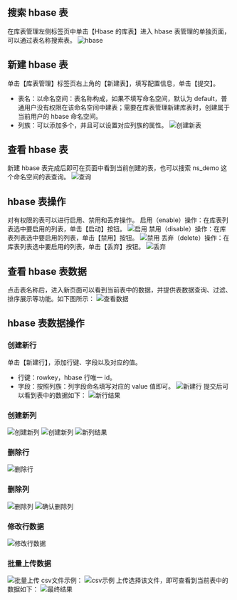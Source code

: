 ## 搜索 hbase 表
在库表管理左侧标签页中单击【Hbase 的库表】进入 hbase 表管理的单独页面，可以通过表名称搜索表。
![hbase](http://imgcache.tce.fsphere.cn/image/mc.qcloudimg.com/static/img/e757c8a756dff984941a0f5a2d10e2bd/image.png)
## 新建 hbase 表
单击【库表管理】标签页右上角的【新建表】，填写配置信息，单击【提交】。
- 表名：以命名空间：表名称构成，如果不填写命名空间，默认为 default，普通用户没有权限在该命名空间中建表；需要在库表管理新建库表时，创建属于当前用户的 hbase 命名空间。
- 列族：可以添加多个，并且可以设置对应列族的属性。
![创建新表](http://imgcache.tce.fsphere.cn/image/mc.qcloudimg.com/static/img/abef9e7e4ab3a7def1bdd187b9ac7580/image.png)
## 查看 hbase 表
新建 hbase 表完成后即可在页面中看到当前创建的表，也可以搜索 ns_demo 这个命名空间的表查询。
![查询](http://imgcache.tce.fsphere.cn/image/mc.qcloudimg.com/static/img/6038e381a5544842597621b67dad7d8d/image.png)
## hbase 表操作
对有权限的表可以进行启用、禁用和丢弃操作。
启用（enable）操作：在库表列表选中要启用的列表，单击【启动】按钮。
![启用](http://imgcache.tce.fsphere.cn/image/mc.qcloudimg.com/static/img/6549eaede7e37fac0e36f97791896243/image.png)
禁用（disable）操作：在库表列表选中要启用的列表，单击【禁用】按钮。
![禁用](http://imgcache.tce.fsphere.cn/image/mc.qcloudimg.com/static/img/a1a80d58b22181121c04e7377e972478/image.png)
丢弃（delete）操作：在库表列表选中要启用的列表，单击【丢弃】按钮。
![丢弃](http://imgcache.tce.fsphere.cn/image/mc.qcloudimg.com/static/img/eedfdd0d8d7615d88f54fb617b0c2e20/image.png)
## 查看 hbase 表数据
点击表名称后，进入新页面可以看到当前表中的数据，并提供表数据查询、过滤、排序展示等功能。如下图所示：
![查看数据](http://imgcache.tce.fsphere.cn/image/mc.qcloudimg.com/static/img/5df12b315ace27c30241594b9b402ec5/image.png)
## hbase 表数据操作
### 创建新行
单击【新建行】，添加行键、字段以及对应的值。
- 行键：rowkey，hbase 行唯一 id。
- 字段：按照列族：列字段命名填写对应的 value 值即可。
![新建行](http://imgcache.tce.fsphere.cn/image/mc.qcloudimg.com/static/img/bb21434ce0afa3e2757a809ca23d3fc2/image.png)
提交后可以看到表中的数据如下：
![新行结果](http://imgcache.tce.fsphere.cn/image/mc.qcloudimg.com/static/img/20a3d18b0386a8be71dfb83e51c993d9/image.png)
### 创建新列
![创建新列](http://imgcache.tce.fsphere.cn/image/mc.qcloudimg.com/static/img/9f6632e5f59e582f85b57e7b727d2789/image.png)
![创建新列](https:http://imgcache.tce.fsphere.cn/image/mc.qcloudimg.com/static/img/21368cc4e70f14fd654ffae02c322cbf/image.png)
![新列结果](https:http://imgcache.tce.fsphere.cn/image/mc.qcloudimg.com/static/img/21368cc4e70f14fd654ffae02c322cbf/image.png)
### 删除行
![删除行](http://imgcache.tce.fsphere.cn/image/mc.qcloudimg.com/static/img/1c2097eddda134951444e4db62f11931/image.png)
### 删除列
![删除列](http://imgcache.tce.fsphere.cn/image/mc.qcloudimg.com/static/img/a423a9bd2da7ff959bbdcaf6c103033b/image.png)
![确认删除列](http://imgcache.tce.fsphere.cn/image/mc.qcloudimg.com/static/img/d40ef3f4830de8155a0e5185f9d983cb/image.png)
### 修改行数据
![修改行数据](http://imgcache.tce.fsphere.cn/image/mc.qcloudimg.com/static/img/98b70d30bab84addadd31077f12bade2/image.png)
### 批量上传数据
![批量上传](http://imgcache.tce.fsphere.cn/image/mc.qcloudimg.com/static/img/5e7953ab1bf53dbfa8479ce9db4b61e3/image.png)
csv文件示例：
![csv示例](http://imgcache.tce.fsphere.cn/image/mc.qcloudimg.com/static/img/b7dc32a5947ffb5e4d40a1dfdbfacf8f/image.png)
上传选择该文件，即可查看到当前表中的数据如下：
![最终结果](http://imgcache.tce.fsphere.cn/image/mc.qcloudimg.com/static/img/8a4bf547d0c2b8ae42d12d9018dafabe/image.png)